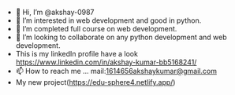 - 👋 Hi, I’m @akshay-0987
- 👀 I’m interested in web development and good in python.
- 🌱 I’m completed full course on web development.
- 💞️ I’m looking to collaborate on any python development and web development.
-    This is my linkedIn profile have a look https://www.linkedin.com/in/akshay-kumar-bb5168241/
- 📫 How to reach me ... mail:1614656akshaykumar@gmail.com
- My new project(https://edu-sphere4.netlify.app/)

<!---
akshay-0987/akshay-0987 is a ✨ special ✨ repository because its `README.md` (this file) appears on your GitHub profile.
You can click the Preview link to take a look at your changes.
--->
